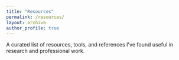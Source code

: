 ```yaml
---
title: "Resources"
permalink: /resources/
layout: archive
author_profile: true
---
```


A curated list of resources, tools, and references I've found useful in research and professional work.


